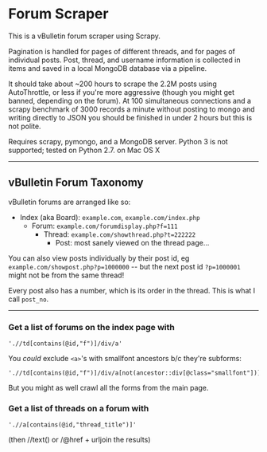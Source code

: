 # Forum Scraper

This is a vBulletin forum scraper using Scrapy.

Pagination is handled for pages of different threads, and for pages of individual posts.
Post, thread, and username information is collected in items and saved in a local MongoDB database via a pipeline.

It should take about ~200 hours to scrape the 2.2M posts using AutoThrottle, or less if you're more aggressive (though you might get banned, depending on the forum). At 100 simultaneous connections and a scrapy benchmark of 3000 records a minute without posting to mongo and writing directly to JSON you should be finished in under 2 hours but this is not polite.

Requires scrapy, pymongo, and a MongoDB server. Python 3 is not supported; tested on Python 2.7. on Mac OS X

---

## vBulletin Forum Taxonomy

vBulletin forums are arranged like so:

- Index (aka Board): `example.com`, `example.com/index.php`
  - Forum: `example.com/forumdisplay.php?f=111`
    - Thread: `example.com/showthread.php?t=222222`
      - Post: most sanely viewed on the thread page...

You can also view posts individually by their post id, eg `example.com/showpost.php?p=1000000` -- but the next post id `?p=1000001` might not be from the same thread!

Every post also has a number, which is its order in the thread. This is what I call `post_no`.

---

### Get a list of forums on the index page with

    './/td[contains(@id,"f")]/div/a'

You _could_ exclude `<a>`'s with smallfont ancestors b/c they're subforms:

    './/td[contains(@id,"f")]/div/a[not(ancestor::div[@class="smallfont"])]'

But you might as well crawl all the forms from the main page.

### Get a list of threads on a forum with

    './/a[contains(@id,"thread_title")]'

(then //text() or /@href + urljoin the results)
